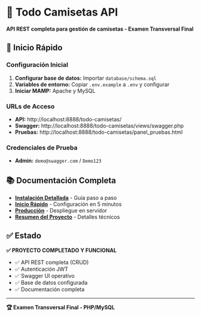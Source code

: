 # 🎽 Todo Camisetas API

**API REST completa para gestión de camisetas - Examen Transversal Final**

## 🚀 Inicio Rápido

### Configuración Inicial

1. **Configurar base de datos:** Importar `database/schema.sql`
2. **Variables de entorno:** Copiar `.env.example` a `.env` y configurar
3. **Iniciar MAMP:** Apache y MySQL

### URLs de Acceso

- **API:** http://localhost:8888/todo-camisetas/
- **Swagger:** http://localhost:8888/todo-camisetas/views/swagger.php
- **Pruebas:** http://localhost:8888/todo-camisetas/panel_pruebas.html

### Credenciales de Prueba

- **Admin:** `demo@swagger.com` / `Demo123`

## 📚 Documentación Completa

- **[Instalación Detallada](documentation/INSTALACION.md)** - Guía paso a paso
- **[Inicio Rápido](documentation/QUICK_START.md)** - Configuración en 5 minutos
- **[Producción](documentation/PRODUCTION.md)** - Despliegue en servidor
- **[Resumen del Proyecto](documentation/PROJECT_SUMMARY.md)** - Detalles técnicos

## ✅ Estado

**✅ PROYECTO COMPLETADO Y FUNCIONAL**

- ✅ API REST completa (CRUD)
- ✅ Autenticación JWT
- ✅ Swagger UI operativo
- ✅ Base de datos configurada
- ✅ Documentación completa

---

**🏆 Examen Transversal Final - PHP/MySQL**
